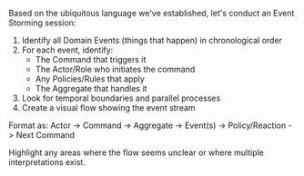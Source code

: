 Based on the ubiquitous language we've established, let's conduct an Event Storming session:

1. Identify all Domain Events (things that happen) in chronological order
2. For each event, identify:
   - The Command that triggers it
   - The Actor/Role who initiates the command
   - Any Policies/Rules that apply
   - The Aggregate that handles it
3. Look for temporal boundaries and parallel processes
4. Create a visual flow showing the event stream

Format as:
Actor -> Command -> Aggregate -> Event(s) -> Policy/Reaction -> Next Command

Highlight any areas where the flow seems unclear or where multiple interpretations exist.